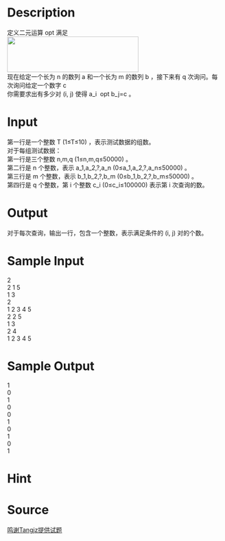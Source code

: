 
# Description

<div class="content"><div>定义二元运算 opt 满足</div>
<div><img src="/source/bzoj/4836/img/aHR0cHM6Ly9seWRzeS5jb20vSnVkZ2VPbmxpbmUvdXBsb2FkLzIwMTcwNC8xMTEuSlBH.JPG" width="306" height="83" alt=""/></div>
<div></div>
<div>现在给定一个长为 n 的数列 a 和一个长为 m 的数列 b ，接下来有 q 次询问。每次询问给定一个数字 c </div>
<div>你需要求出有多少对 (i, j) 使得 a_i  opt b_j=c 。</div>
<div></div>
<div></div>
<div></div></div>

# Input

<div class="content"><div>第一行是一个整数 T (1≤T≤10) ，表示测试数据的组数。</div>
<div>对于每组测试数据：</div>
<div>第一行是三个整数 n,m,q (1≤n,m,q≤50000) 。</div>
<div>第二行是 n 个整数，表示 a_1,a_2,?,a_n (0≤a_1,a_2,?,a_n≤50000) 。</div>
<div>第三行是 m 个整数，表示 b_1,b_2,?,b_m (0≤b_1,b_2,?,b_m≤50000) 。</div>
<div>第四行是 q 个整数，第 i 个整数 c_i (0≤c_i≤100000) 表示第 i 次查询的数。</div>
<div></div>
<div></div></div>

# Output

<div class="content"><p>对于每次查询，输出一行，包含一个整数，表示满足条件的 (i, j) 对的个数。</p>
<div></div>
<div></div></div>

# Sample Input

<div class="content"><span class="sampledata">2<br/>
2 1 5<br/>
1 3<br/>
2<br/>
1 2 3 4 5<br/>
2 2 5<br/>
1 3<br/>
2 4<br/>
1 2 3 4 5</span></div>

# Sample Output

<div class="content"><span class="sampledata">1<br/>
0<br/>
1<br/>
0<br/>
0<br/>
1<br/>
0<br/>
1<br/>
0<br/>
1</span></div>

# Hint

<div class="content"><p></p></div>

# Source

<div class="content"><p><a href="problemset.php?search=鸣谢Tangjz提供试题">鸣谢Tangjz提供试题</a></p></div>

